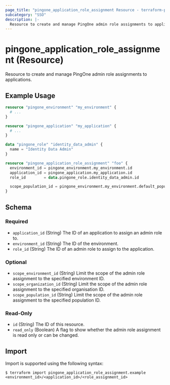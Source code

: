 ```yaml
---
page_title: "pingone_application_role_assignment Resource - terraform-provider-pingone"
subcategory: "SSO"
description: |-
  Resource to create and manage PingOne admin role assignments to applications.
---
```


# pingone_application_role_assignment (Resource)

Resource to create and manage PingOne admin role assignments to applications.

## Example Usage

```terraform
resource "pingone_environment" "my_environment" {
  # ...
}

resource "pingone_application" "my_application" {
  # ...
}

data "pingone_role" "identity_data_admin" {
  name = "Identity Data Admin"
}

resource "pingone_application_role_assignment" "foo" {
  environment_id = pingone_environment.my_environment.id
  application_id = pingone_application.my_application.id
  role_id        = data.pingone_role.identity_data_admin.id

  scope_population_id = pingone_environment.my_environment.default_population_id
}
```

<!-- schema generated by tfplugindocs -->
## Schema

### Required

- `application_id` (String) The ID of an application to assign an admin role to.
- `environment_id` (String) The ID of the environment.
- `role_id` (String) The ID of an admin role to assign to the application.

### Optional

- `scope_environment_id` (String) Limit the scope of the admin role assignment to the specified environment ID.
- `scope_organization_id` (String) Limit the scope of the admin role assignment to the specified organisation ID.
- `scope_population_id` (String) Limit the scope of the admin role assignment to the specified population ID.

### Read-Only

- `id` (String) The ID of this resource.
- `read_only` (Boolean) A flag to show whether the admin role assignment is read only or can be changed.

## Import

Import is supported using the following syntax:

```shell
$ terraform import pingone_application_role_assignment.example <environment_id>/<application_id>/<role_assignment_id>
```
